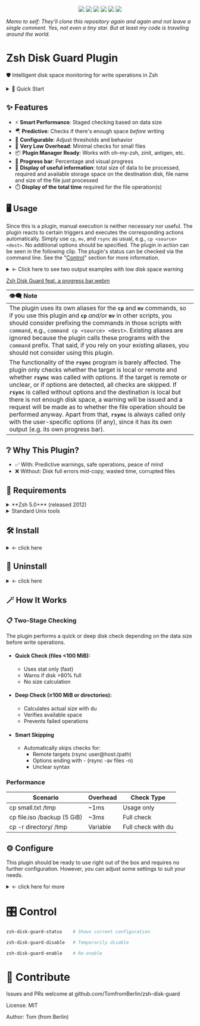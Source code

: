 <p align="center">
  <img src="https://img.shields.io/badge/Zsh%20Plugin-zsh--disk--guard-blue?style=plastic">
  <img src="https://img.shields.io/badge/zsh%20version-%E2%89%A55.0-blue?style=plastic">
  <img src="https://img.shields.io/badge/platform-Linux%20%7C%20macOS%20%7C%20BSD-lightgrey?style=plastic">
  <img src="https://img.shields.io/badge/license-MIT-green?style=plastic">
  <img src="https://img.shields.io/github/stars/TomfromBerlin/zsh-disk-guard?style=plastic">
  <img src="https://img.shields.io/github/downloads/TomfromBerlin/zsh-disk-guard/total?style=plastic&labelColor=grey&color=blue">
  </p>
  
_Memo to self: They'll clone this repository again and again and not leave a single comment. Yes, not even a tiny star. But at least my code is traveling around the world._

<!--
![GitHub Downloads (all assets, all releases)](https://img.shields.io/github/downloads/TomfromBerlin/zsh-disk-guard/total?style=plastic&labelColor=grey&color=blue)
-->

# Zsh Disk Guard Plugin

🛡️ Intelligent disk space monitoring for write operations in Zsh

<details><summary> 🚀 Quick Start</summary>

```zsh
 # Install
 git clone https://github.com/TomfromBerlin/zsh-disk-guard ~/.config/zsh/plugins/zsh-disk-guard
 echo "source ~/.config/zsh/plugins/zsh-disk-guard/zsh-disk-guard.plugin.zsh" >> ~/.zshrc
 source ~/.zshrc
```
</details>

## ✨ Features

- ⚡ **Smart Performance**: Staged checking based on data size
- 🪂 **Predictive**: Checks if there's enough space *before* writing
- 🔧 **Configurable**: Adjust thresholds and behavior
- 🫥 **Very Low Overhead**: Minimal checks for small files
- 📦 **Plugin Manager Ready**: Works with oh-my-zsh, zinit, antigen, etc.
- 👣 **Progress bar**: Percentage and visual progress
- 💾 **Display of useful information**: total size of data to be processed, required and available storage space on the destination disk, file name and size of the file just processed
- ⏱️ **Display of the total time** required for the file operation(s)

## 🖥️ Usage

Since this is a plugin, manual execution is neither necessary nor useful. The plugin reacts to certain triggers and executes the corresponding actions automatically. Simply use `cp`, `mv`, and `rsync` as usual, e.g., `cp <source> <dest>`. No additional options should be specified. The plugin in action can be seen in the following clip. The plugin's status can be checked via the command line. See the "[Control](control)" section for more information.

<details><summary> ← Click here to see two output examples with low disk space warning</summary>

```zsh

# Automatically checked
cp large-file.iso /backup/
# ⚠️  Warning: Partition /backup is 85% full!
# Continue anyway? [y/N]

# Prevents write if not enough space
mv bigdata/ /mnt/small-disk/
# ❌ ERROR: Not enough disk space on /mnt/small-disk!
#    Required: 5 GiB
#    Available: 3 GiB
#    Missing: 2048 MiB

# Smart: skips remote targets
rsync -av files/ user@remote:/backup/  # No local check

```
</details>

[Zsh Disk Guard feat. a progress bar.webm](https://github.com/user-attachments/assets/2ae905e8-cadd-49eb-b5e1-1d3a0a6e21e9)

| 👁️‍🗨️ Note |
|:-|
| The plugin uses its own aliases for the **`cp`** and **`mv`** commands, so if you use this plugin and **`cp`** _and/or_ **`mv`** in other scripts, you should consider prefixing the commands in those scripts with `command`, e.g., `command cp <source> <dest>`. Existing aliases are ignored because the plugin calls these programs with the `command` prefix. That said, if you rely on your existing aliases, you should not consider using this plugin.
The functionality of the **`rsync`** program is barely affected. The plugin only checks whether the target is local or remote and whether **`rsync`** was called with options. If the target is remote or unclear, or if options are detected, all checks are skipped. If **`rsync`** is called without options and the destination is local but there is not enough disk space, a warning will be issued and a request will be made as to whether the file operation should be performed anyway. Apart from that, **`rsync`** is always called only with the user-specific options (if any), since it has its own output (e.g. its own progress bar). |

## ❔ Why This Plugin?

- ✅ With: Predictive warnings, safe operations, peace of mind
- ❌ Without: Disk full errors mid-copy, wasted time, corrupted files


## 📝 Requirements

<details><summary>**Zsh 5.0+** (released 2012)</summary>
The version is checked when the plugin is loaded. If the version is too low, the plugin will not load. To manually check, run the following command at the command line:
   
  ```zsh
  echo $ZSH_VERSION
  ```
  
Upgrade: See [zsh.org](https://www.zsh.org/)
 </details>
 
<details><summary>Standard Unix tools</summary>

- df: Checks and displays the free disk space. Only mounted partitions are checked.
- stat: Used here to determine the file system status instead of the file status.
- du: Checks and displays the used disk space.
- cp: to copy files from one place to another
- mv: rename SOURCE to DEST, or move SOURCE(s) to DIRECTORY

</details>

## 🛠️ Install
<details><summary> ← click here</summary>

Add to your `.zshrc`:

### ZSH Unplugged (my recommendation)

```zsh
# (Do not use the following 15 lines along with other plugin managers!)
# <------------------------------------------------------------------------------------>
# ZSH UNPLUGGED start
#
# where do you want to store your plugins?
ZPLUGINDIR=$HOME/.config/zsh/plugins
#
# get zsh_unplugged and store it with your other plugins and source it
if [[ ! -d $ZPLUGINDIR/zsh_unplugged ]]; then
  git clone --quiet https://github.com/mattmc3/zsh_unplugged $ZPLUGINDIR/zsh_unplugged
fi
source $ZPLUGINDIR/zsh_unplugged/zsh_unplugged.zsh
#
# extend fpath and load zsh-defer
fpath+=($ZPLUGINDIR/zsh-defer)
autoload -Uz zsh-defer
#
# make list of the Zsh plugins you use (Consider paying attention to the loading order)
repos=(
  # ... your other plugins ...
  TomfromBerlin/Zsh-Disk-Guard
)
```

Insert the following code block before `autoload -Uz promptinit && promptinit`

```
# tweak compinit
alias compinit='compinit-tweak'
compinit-tweak() {
grep -q "ZPLUGINDIR/*/*" <<< "${@}" && \compinit "${@}"
}
# now load plugins
plugin-load $repos
# ZSH UNPLUGGED end
# <------------------------------------------------------------------------------------>
```

💡 Best practice: place the second code block right before your prompt definitions and - as already mentioned - mandatory before `autoload -Uz promptinit && promptinit`.


Other pluginmanagers and frameworks:

### Antigen

add to your .zshrc:

```zsh
antigen bundle TomfromBerlin/zsh-disk-guard
```

### Oh-My-Zsh

Enter the following command on the command line and confirm with Return

```zsh
git clone https://github.com/TomfromBerlin/zsh-disk-guard ${ZSH_CUSTOM:-~/.oh-my-zsh/custom}/plugins/zsh-disk-guard
```

then add to your .zshrc:

```zsh
plugins=(... zsh-disk-guard)
```

### Zinit

add to your .zshrc:

```zsh
zinit light TomfromBerlin/zsh-disk-guard
```

You can load the plugin with any other pluginmanagers as well.

⚠️ **Regardless which pluginmanager you use, the plugin may interfere with other plugins that monitor disk operations or use the wrapped commands (*cp*, *mv*, *rsync*). ⚠️**

### manual call via the command line

```zsh
git clone https://github.com/TomfromBerlin/zsh-disk-guard ~/.config/zsh/plugins/zsh-disk-guard
source ~/.config/zsh/plugins/zsh-disk-guard/zsh-disk-guard.plugin.zsh
```

</details>

## 🧹 Uninstall

<details><summary> ← click here</summary>

Simply remove from your plugin list and restart Zsh.

### Temporary Disable

```zsh

zsh-disk-guard-disable

```

### To completely remove:

```zsh

zsh_disk_guard_plugin_unload
rm -rf ~/.config/zsh/plugins/zsh-disk-guard

```

</details>

## 🪄 How It Works

### 📋 Two-Stage Checking

The plugin performs a quick or deep disk check depending on the data size before write operations.

- #### Quick Check (files <100 MiB):

  - Uses stat only (fast)
  - Warns if disk >80% full
  - No size calculation

- #### Deep Check (≥100 MiB or directories):

  - Calculates actual size with du
  - Verifies available space
  - Prevents failed operations

- #### Smart Skipping
  
  - Automatically skips checks for:
    - Remote targets (rsync user@host:/path)
    - Options ending with - (rsync -av files -n)
    - Unclear syntax

### Performance

|Scenario|Overhead|Check Type|
|-|-|-|
| cp small.txt /tmp | ~1ms | Usage only |
| cp file.iso /backup (5 GiB) | ~3ms | Full check |
| cp -r directory/ /tmp| Variable | Full check with du |

## ⚙️ Configure

This plugin should be ready to use right out of the box and requires no further configuration. However, you can adjust some settings to suit your needs.

<details><summary> ← click here for more</summary>

```zsh
# Set these settings before loading the plugin.
# To do this, either find the relevant settings in the script's configuration section
# and change only the values ​​(do not export them within the script), or enter one or
# more of the following commands in the command line (and then export them):

# set disk usage warning threshold to 90% (default value: 80%)
export ZSH_DISK_GUARD_THRESHOLD=90

# set deep check threshold to 500 MiB (default value: 100 MiB)
export ZSH_DISK_GUARD_DEEP_THRESHOLD=$((500 * 1024 * 1024))

# Enable debug output (default value: 0)
export ZSH_DISK_GUARD_DEBUG=1

# disable plugin (default value: 1)
export ZSH_DISK_GUARD_ENABLED=0

# ──────────────────────────────────────────────────────────────────
# Only play around with the following settings if you really know what you're doing! I'm serious!

# commands to be wrapped, separated by spaces (default: "cp mv rsync")
export ZSH_DISK_GUARD_COMMANDS="cp mv rsync"

# However, if you want to change the default (not recommended!),
# further customization is required, i.e. you need to create suitable wrappers.
# See the _zsh_disk_guard_cp() function to see how this can be done.
# ──────────────────────────────────────────────────────────────────
```
</details>

# 🎛️ Control

```zsh
zsh-disk-guard-status    # Shows current configuration
```

```zsh
zsh-disk-guard-disable   # Temporarily disable
```

```zsh
zsh-disk-guard-enable    # Re-enable
```

# 💬 Contribute
Issues and PRs welcome at github.com/TomfromBerlin/zsh-disk-guard

License: MIT

Author: Tom (from Berlin)
